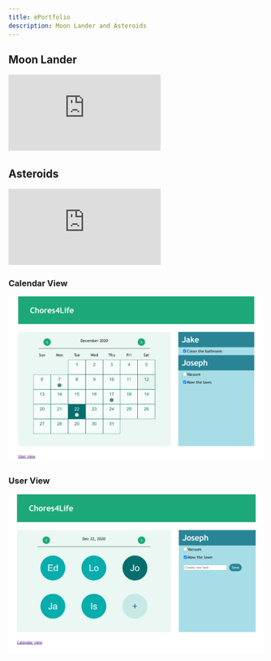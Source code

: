 ```yaml
---
title: ePortfolio
description: Moon Lander and Asteroids
---
```


## Moon Lander

<iframe max-width="560" max-height="315" src="https://www.youtube.com/embed/4S6C239ms9Y" frameborder="0" allowfullscreen></iframe>

## Asteroids

<iframe max-width="560" max-height="315" src="https://www.youtube.com/embed/v7Lh0hoqH3Q" frameborder="0" allowfullscreen></iframe>

### Calendar View
![](images/Chores4Life_Calendar.png)
### User View
![](images/Chores4Life_Users.png)

